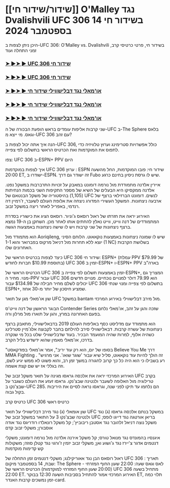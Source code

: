 #  [[שידור/שידור חי]] O'Malley נגד Dvalishvili UFC 306 בשידור חי 14 בספטמבר 2024

היכן ניתן לצפות ב-UFC 306: O'Malley vs. Dvalishvili בשידור חי, פרטי כרטיסי קרב, זמני התחלה ועוד

<h3><a href="https://cutt.ly/2eR39DYI">➤ ►➤ ► UFC 306 שידור חי</a></h3>

<h3><a href="https://cutt.ly/2eR39DYI">➤ ►➤ ► UFC 306 שידור חי</a></h3>

<h3><a href="https://cutt.ly/2eR39DYI">➤ ►➤ ► או'מאלי נגד דבלישווילי שידור חי</a></h3>

<h3><a href="https://cutt.ly/2eR39DYI">➤ ►➤ ► או'מאלי נגד דבלישווילי שידור חי</a></h3>

<h3><a href="https://cutt.ly/2eR39DYI">➤ ►➤ ► או'מאלי נגד דבלישווילי שידור חי</a></h3>

שני קרבות אליפות עומדים בראש הופעת הבכורה של ה-UFC ב-The Sphere בלאס וגאס. מי ייצא מ-UFC 306 עם זהב?

הנה איך אתה יכול לצפות ב-UFC 306, כולל אפשרויות סטרימינג וערוץ טלוויזיה כדי לתפוס את המוקדמות ואת הכרטיס הראשי בתשלום לפי צפייה.

צפו: UFC 306 ב-ESPN+ PPV היום

איך לצפות במוקדמות UFC 306
ערוץ : ESPN
שידור חי:  פובו
המוקדמות, החל מהשעה 20:00 ET, ישודרו ב-ESPN. זה ישודר גם דרך Fubo שיש לו גרסת  ניסיון בחינם  כרגע.

איירין אלדנה מתמודדת מול נורמה דומונט במאבק על זכויות התרברבות במשקל נפט. אלדנה ממקסיקו היא הבעלים של השיא של מספר התקיפות השני בכמות הנחיתות (1,105) בהיסטוריה של משקל הבנטאם של UFC לנשים. דומונט הברזילאי ברצף של ארבעה ניצחונות. המשקל העשירי המדורג ניצחה את אלופת העולם לשעבר, ז'רמיין דה רנדמי, באפריל לאחר ריצה במשקל זבוב.

האירוע יראה את חזרתו של ראול רוסאס ג'וניור. רוסאס הציג את כישוריו בסדרת המתמודדים של דנה ווייט, ווייט נאלץ להחתים אותו לאחר מכן. השחקן בן ה-19 נמצא ברצף ניצחונות של שני קרבות ויש לו שישה ניצחונות באמצעות הגשה. 

הוא מתמודד מול Aoriqileng, שיש לו שמונה ניצחונות באמצעות נוקאאוט. הלוחם הסיני יוצא ללא תחרות מול דניאל מרקוס בפברואר והוא 1-1 (1 NC) בשלושת הקרבות האחרונים שלו. 

כיצד לצפות בכרטיס הראשי של UFC 306
שידור חי:  ESPN+  (עמלת PPV של $79.99 בתוספת $10.99 חברות לחודש)
UFC 306 זמין ב-ESPN+ ו-ESPN+ PPV בארה"ב

הכרטיס הראשי של UFC 306 זמין באמצעות תשלום לפי צפייה ב-ESPN+, המצריך גם מנוי. מחיר ה-PPV עבור UFC 306 הוא 79.99 דולר  למנויים נוכחיים. מנויים חדשים יכולים לשלם מחיר חבילה של $134.98 עבור UFC 306 בתשלום לפי צפייה ומנוי שנתי ESPN+, שמציע חיסכון של יותר מ-30 אחוז.

שון או'מאלי מגן על תואר UFC במשקל bantam מול מירב דבלישווילי באירוע המרכזי. 

הבוגר הראשון של דנה ווייט'ס Contender Series שזכה והגן על זהב, או'מאלי נלחם בפעם האחרונה במרץ, והגן על תוארו מול מרלון ורה.

הוא מתמודד עם מדליסט כסף באליפות העולם 2019 בדבאלישווילי, מתאבק ברצף ניצחונות של עשרה קרבות. דבאלישווילי סירב להילחם בחבר לקבוצה אלג'מיין סטרלינג כשהיה אלוף, למרות שהיה המועמד הבכיר. בעוד שדבלישווילי שלט בכל מי שנקרה בדרכו, או'מאלי מאמין שהוא ידשדש בליל הקרב.

"בסופו של יום, הוא רק עוד יריב", אמר או'מאלי בפודקאסט Believe You Me דרך MMA Fighting . "זה הולך להיות עוד נוקאאוט, סליל שיא עבור 'שוגר שואו'. אני מרגיש רע בשבילו כי הוא היה כל כך קרוב לחגורה במשך זמן רב, והוא פשוט לא ממש יגיע לשם, וזה בגללי אז יש שם קצת אשמה.

האירוע המרכזי יראה את אלכסה גראסו מגינה על תואר משקל זבוב של UFC בקרב טרילוגיה מול האלופה לשעבר ולנטינה שבצ'נקו. גראסו זעזע את העולם כשגבר על שבצ'נקו ב-UFC 285. הם נלחמו עד תיקו לפני שנה, וגראסו נראה לסיים את היריבות בקול גבוה. 

כרטיס קרב UFC 306
כרטיס ראשי

שון אומאלי (ג) נגד מירב דבלישווילי על תואר UFC במשקל בנתם
אלכסה גראסו (ג) נגד ולנטינה שבצ'נקו 3 על התואר במשקל זבוב של UFC
בריאן אורטגה נגד דייגו לופס; משקל נוצה
דניאל זלהובר נגד אסטבן ריבוביץ'; קל משקל
רונאלדו רודריגס נגד אודה אוסבורן; משקלי זבוב
קדם

איגנסיו בהמונדס נגד מנואל טורס; קל משקל
אירנה אלדנה מול נורמה דומונט; משקלי דנטמים
אדגר צ'יירז נגד ג'ושוע ואן; משקלי זבוב
יזמין ז'ורגוי נגד קטלן סוזה; משקולות קש
קדימות מוקדמות

ראול רוסאס הבן נגד אאוריקילנג; משקלי דנטמים
זמן התחלה של UFC 306
תאריך : שבת, 14 בספטמבר
מיקום:  The Sphere - לאס וגאס
שעה:  22:00 שעון החוף המזרחי (20:00 שעון החוף המזרחי למוקדמות)
הכרטיס הראשי של UFC 306 מתחיל בשעה 22:00 ET. האירוע המרכזי אמור להתחיל בסביבות השעה 12:30 בבוקר ET, תלוי כמה זמן נמשכים קרבות האנדר-card.

